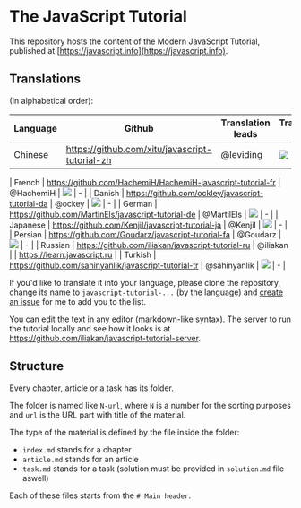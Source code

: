 # The JavaScript Tutorial

This repository hosts the content of the Modern JavaScript Tutorial, published at [https://javascript.info](https://javascript.info).

## Translations

(In alphabetical order):

| Language | Github | Translation leads | Translated (%) | Published |
|----------|--------|-------------------|-----------------|-----------|
| Chinese | https://github.com/xitu/javascript-tutorial-zh | @leviding | ![](http://translate-hook.javascript.info/stats/zh.svg) | - |

| French   | https://github.com/HachemiH/HachemiH-javascript-tutorial-fr | @HachemiH    | ![](http://translate-hook.javascript.info/stats/fr.svg) | -                           |
| Danish   | https://github.com/ockley/javascript-tutorial-da            | @ockey       | ![](http://translate-hook.javascript.info/stats/da.svg) | -                           |
| German   | https://github.com/MartinEls/javascript-tutorial-de         | @MartilEls   | ![](http://translate-hook.javascript.info/stats/de.svg) | -                           |
| Japanese | https://github.com/KenjiI/javascript-tutorial-ja            | @KenjiI      | ![](http://translate-hook.javascript.info/stats/ja.svg) | -                           |
| Persian  | https://github.com/Goudarz/javascript-tutorial-fa           | @Goudarz     | ![](http://translate-hook.javascript.info/stats/fa.svg) | -                           |
| Russian  | https://github.com/iliakan/javascript-tutorial-ru           | @iliakan     |                                                         | https://learn.javascript.ru |
| Turkish  | https://github.com/sahinyanlik/javascript-tutorial-tr       | @sahinyanlik | ![](http://translate-hook.javascript.info/stats/tr.svg) | -                           |

If you'd like to translate it into your language, please clone the repository, change its name to `javascript-tutorial-...` (by the language) and [create an issue](https://github.com/iliakan/javascript-tutoria-en/issues/new) for me to add you to the list.

You can edit the text in any editor (markdown-like syntax). The server to run the tutorial locally and see how it looks is at <https://github.com/iliakan/javascript-tutorial-server>.  

## Structure

Every chapter, article or a task has its folder.

The folder is named like `N-url`, where `N` is a number for the sorting purposes and `url` is the URL part with title of the material.

The type of the material is defined by the file inside the folder:

  - `index.md` stands for a chapter
  - `article.md` stands for an article
  - `task.md` stands for a task (solution must be provided in `solution.md` file aswell)

Each of these files starts from the `# Main header`.
